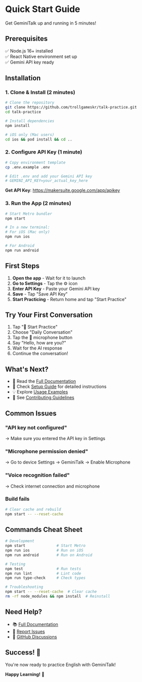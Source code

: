 # Quick Start Guide

Get GeminiTalk up and running in 5 minutes!

## Prerequisites

✅ Node.js 16+ installed  
✅ React Native environment set up  
✅ Gemini API key ready

## Installation

### 1. Clone & Install (2 minutes)

```bash
# Clone the repository
git clone https://github.com/trollgameskr/talk-practice.git
cd talk-practice

# Install dependencies
npm install

# iOS only (Mac users)
cd ios && pod install && cd ..
```

### 2. Configure API Key (1 minute)

```bash
# Copy environment template
cp .env.example .env

# Edit .env and add your Gemini API key
# GEMINI_API_KEY=your_actual_key_here
```

**Get API Key**: https://makersuite.google.com/app/apikey

### 3. Run the App (2 minutes)

```bash
# Start Metro bundler
npm start

# In a new terminal:
# For iOS (Mac only)
npm run ios

# For Android
npm run android
```

## First Steps

1. **Open the app** - Wait for it to launch
2. **Go to Settings** - Tap the ⚙️ icon
3. **Enter API Key** - Paste your Gemini API key
4. **Save** - Tap "Save API Key"
5. **Start Practicing** - Return home and tap "Start Practice"

## Try Your First Conversation

1. Tap "🎯 Start Practice"
2. Choose "Daily Conversation"
3. Tap the 🎤 microphone button
4. Say "Hello, how are you?"
5. Wait for the AI response
6. Continue the conversation!

## What's Next?

- 📖 Read the [Full Documentation](docs/README.md)
- 🔧 Check [Setup Guide](docs/SETUP.md) for detailed instructions
- 💡 Explore [Usage Examples](docs/EXAMPLES.md)
- 🤝 See [Contributing Guidelines](CONTRIBUTING.md)

## Common Issues

### "API key not configured"
→ Make sure you entered the API key in Settings

### "Microphone permission denied"
→ Go to device Settings → GeminiTalk → Enable Microphone

### "Voice recognition failed"
→ Check internet connection and microphone

### Build fails
```bash
# Clear cache and rebuild
npm start -- --reset-cache
```

## Commands Cheat Sheet

```bash
# Development
npm start              # Start Metro
npm run ios            # Run on iOS
npm run android        # Run on Android

# Testing
npm test               # Run tests
npm run lint           # Lint code
npm run type-check     # Check types

# Troubleshooting
npm start -- --reset-cache  # Clear cache
rm -rf node_modules && npm install  # Reinstall
```

## Need Help?

- 📚 [Full Documentation](docs/README.md)
- 🐛 [Report Issues](https://github.com/trollgameskr/talk-practice/issues)
- 💬 [GitHub Discussions](https://github.com/trollgameskr/talk-practice/discussions)

## Success! 🎉

You're now ready to practice English with GeminiTalk!

**Happy Learning!** 🚀
